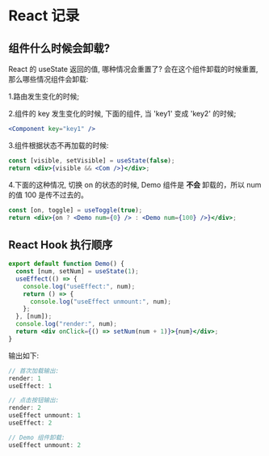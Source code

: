 # React 记录

## 组件什么时候会卸载?

React 的 useState 返回的值, 哪种情况会重置了? 会在这个组件卸载的时候重置, 那么哪些情况组件会卸载:

1.路由发生变化的时候;

2.组件的 key 发生变化的时候, 下面的组件, 当 'key1' 变成 'key2' 的时候;

```jsx
<Component key="key1" />
```

3.组件根据状态不再加载的时候:

```jsx
const [visible, setVisible] = useState(false);
return <div>{visible && <Com />}</div>;
```

4.下面的这种情况, 切换 on 的状态的时候, Demo 组件是 **不会** 卸载的，所以 num 的值 100 是传不过去的。

```jsx
const [on, toggle] = useToggle(true);
return <div>{on ? <Demo num={0} /> : <Demo num={100} />}</div>;
```

## React Hook 执行顺序

```jsx
export default function Demo() {
  const [num, setNum] = useState(1);
  useEffect(() => {
    console.log("useEffect:", num);
    return () => {
      console.log("useEffect unmount:", num);
    };
  }, [num]);
  console.log("render:", num);
  return <div onClick={() => setNum(num + 1)}>{num}</div>;
}
```

输出如下:

```jsx
// 首次加载输出:
render: 1
useEffect: 1

// 点击按钮输出:
render: 2
useEffect unmount: 1
useEffect: 2

// Demo 组件卸载:
useEffect unmount: 2
```

